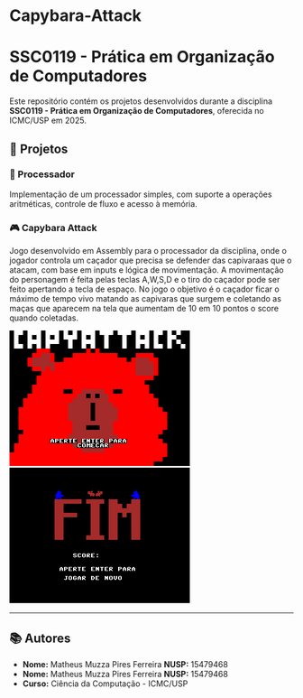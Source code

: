 # Capybara-Attack
# SSC0119 - Prática em Organização de Computadores

Este repositório contém os projetos desenvolvidos durante a disciplina **SSC0119 - Prática em Organização de Computadores**, oferecida no ICMC/USP em 2025.

## 📂 Projetos

### 🧠 Processador
Implementação de um processador simples, com suporte a operações aritméticas, controle de fluxo e acesso à memória.


### 🎮 Capybara Attack
Jogo desenvolvido em Assembly para o processador da disciplina, onde o jogador controla um caçador que precisa se defender das capivaraas que o atacam, com base em inputs e lógica de movimentação. A movimentação do personagem é feita pelas teclas A,W,S,D e o tiro do caçador pode ser feito apertando a tecla de espaço. No jogo o objetivo é o caçador ficar o máximo de tempo vivo matando as capivaras que surgem e coletando as maças que
aparecem na tela que aumentam de 10 em 10 pontos o score quando coletadas.

![Tela inicial do jogo](telaInicio.png)
![tela Final do jogo](telaFim.png)



---

## 📚 Autores

- **Nome:** Matheus Muzza Pires Ferreira **NUSP:** 15479468
- **Nome:** Matheus Muzza Pires Ferreira **NUSP:** 15479468
- **Curso:** Ciência da Computação - ICMC/USP

